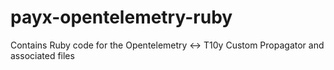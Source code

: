 # payx-opentelemetry-ruby
Contains Ruby code for the Opentelemetry &lt;-> T10y Custom Propagator and associated files
